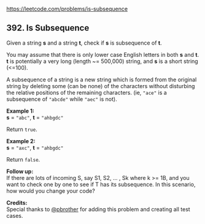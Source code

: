 https://leetcode.com/problems/is-subsequence

## 392. Is Subsequence

<div><p>
Given a string <b>s</b> and a string <b>t</b>, check if <b>s</b> is subsequence of <b>t</b>.
</p>
<p>
You may assume that there is only lower case English letters in both <b>s</b> and <b>t</b>. <b>t</b> is potentially a very long (length ~= 500,000) string, and <b>s</b> is a short string (&lt;=100).
</p>
<p>
A subsequence of a string is a new string which is formed from the original string by deleting some (can be none) of the characters without disturbing the relative positions of the remaining characters. (ie, <code>"ace"</code> is a subsequence of <code>"abcde"</code> while <code>"aec"</code> is not).
</p>
<p><b>Example 1:</b><br/>
<b>s</b> = <code>"abc"</code>, <b>t</b> = <code>"ahbgdc"</code>
</p>
<p>
Return <code>true</code>.
</p>
<p><b>Example 2:</b><br/>
<b>s</b> = <code>"axc"</code>, <b>t</b> = <code>"ahbgdc"</code>
</p>
<p>
Return <code>false</code>.
</p>
<p><b>Follow up:</b><br/>
If there are lots of incoming S, say S1, S2, ... , Sk where k &gt;= 1B, and you want to check one by one to see if T has its subsequence. In this scenario, how would you change your code?</p>
<p><b>Credits:</b><br/>Special thanks to <a href="https://leetcode.com/pbrother/">@pbrother</a> for adding this problem and creating all test cases.</p></div>
